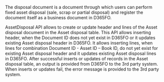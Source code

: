 The disposal document is a document through which users can perform fixed asset disposal (sale, scrap or partial disposal) and register the document itself as a business document in D365FO.

AssetDisposal API allows to create or update header and lines of the Asset disposal document in the Asset disposal table. This API allows inserting header, when the Document ID does not yet exist in D365FO or it updates existing Asset disposal header in D365FO. It allows inserting lines, when lines for combination Document ID - Asset ID – Book ID, do not yet exist for existing Asset disposal header and it updates existing Asset disposal lines in D365FO. After successful inserts or updates of records in the Asset disposal table, an output is provided from D365FO to the 3rd party system. When inserts or updates fail, the error message is provided to the 3rd party system.
